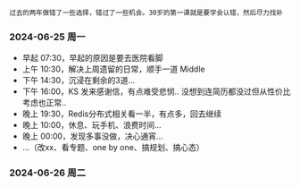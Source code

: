 
	过去的两年做错了一些选择，错过了一些机会。30岁的第一课就是要学会认错，然后尽力找补

### 2024-06-25 周一

-  早起 07:30，早起的原因是要去医院看脚
-  上午 10:30，解决上周遗留的日常，顺手一道 Middle
-  下午 14:30，沉浸在剩余的3道... 
-  下午 16:00，KS 发来感谢信，有点难受悲悯.. 没想到连简历都没过但从性价比考虑也正常..
-  晚上 19:30，Redis分布式相关看一半，有点多，回去继续
-  晚上 10:00，休息、玩手机、浪费时间...
-  晚上 00:00，发现多事没做，决心通宵...
-  ...（改xx、看专题、one by one、搞规划、搞心态）


### 2024-06-26 周二


